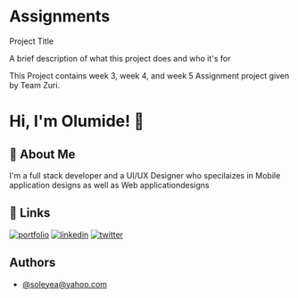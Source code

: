 # Assignments
Project Title

A brief description of what this project does and who it's for

This Project contains week 3, week 4, and week 5 Assignment project given by Team Zuri.

# Hi, I'm Olumide! 👋


## 🚀 About Me
I'm a full stack developer and a UI/UX Designer who specilaizes in Mobile application designs as well as Web applicationdesigns


## 🔗 Links
[![portfolio](https://img.shields.io/badge/my_portfolio-000?style=for-the-badge&logo=ko-fi&logoColor=white)](https://drive.google.com/drive/folders/1uP2KDNO165Zwq7QykHVn-s0gwpjFNkp5?usp=sharing)
[![linkedin](https://img.shields.io/badge/linkedin-0A66C2?style=for-the-badge&logo=linkedin&logoColor=white)](https://www.linkedin.com/in/adeoluwa-soleye/)
[![twitter](https://img.shields.io/badge/twitter-1DA1F2?style=for-the-badge&logo=twitter&logoColor=white)](https://twitter.com/)


## Authors

- [@soleyea@yahoo.com](https://www.github.com/octokatherine)

